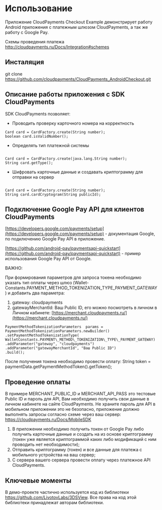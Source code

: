# Использование  

Приложение CloudPayments Checkout Example демонстрирует работу Android приложения с платежным шлюзом CloudPayments, а так же работу с Google Pay.

Схемы проведения платежа http://cloudpayments.ru/Docs/Integration#schemes

## Инсталяция
git clone https://github.com/cloudpayments/CloudPayments_AndroidCheckout.git

## Описание работы приложения с SDK CloudPayments

SDK CloudPayments позволяет:

* Проводить проверку карточного номера на корректность

```
Card card = CardFactory.create(String number);
boolean card.isValidNumber();

```

* Определять тип платежной системы

```

Card card = CardFactory.create(java.lang.String number);
String card.getType();

```

* Шифровать карточные данные и создавать криптограмму для отправки на сервер

```

Card card = CardFactory.create(String number);
String card.cardCryptogram(String publicId);

```
## Подключение Google Pay API для клиентов CloudPayments

[https://developers.google.com/payments/setup](https://developers.google.com/payments/setup) \- документация Google, по подключению Google Pay API в приложение.

[https://github.com/android-pay/paymentsapi-quickstart](https://github.com/android-pay/paymentsapi-quickstart) -  пример использования Google Pay API от Google.

ВАЖНО:

При формирования параметров для запроса токена необходимо указать тип оплаты через шлюз (Wallet-Constants.PAYMENT\_METHOD\_TOKENIZATION\_TYPE\_PAYMENT_GATEWAY) и добавить два параметра:

1) gateway: cloudpayments
2) gatewayMerchantId: Ваш Public ID, его можно посмотреть в личном в Личном кабинете: [https://merchant.cloudpayments.ru/](https://merchant.cloudpayments.ru/)

```
PaymentMethodTokenizationParameters  params =
PaymentMethodTokenizationParameters.newBuilder()
.setPaymentMethodTokenizationType(
WalletConstants.PAYMENT\_METHOD\_TOKENIZATION\_TYPE\_PAYMENT_GATEWAY)
.addParameter("gateway", "cloudpayments")
.addParameter("gatewayMerchantId", "Ваш Public ID")
.build();
```

После получения токена необходимо провести оплату:
String token = paymentData.getPaymentMethodToken().getToken();

## Проведение оплаты

В примере MERCHANT\_PUBLIC\_ID и MERCHANT\_API\_PASS это тестовые Public ID и пароль для API, Вам необходимо получить свои данные в личном кабинете на сайте CloudPayments.
Не храните пароль для API в мобильном приложении это не безопасно, приложение должно выполнять запросы согласно схеме через ваш сервер: https://cloudpayments.ru/Docs/MobileSDK

1) В приложении необходимо получить  токен от Google Pay либо получить карточные данные и создать на из основе криптограмму (токен уже является криптограммой каких либо модификаций с ним проводить нет необходимости);
2) Отправить криптограмму (токен) и все данные для платежа с мобильного устройства на ваш сервер; 
3) С сервера вашего сервера провести оплату через платежное API CloudPayments.

## Ключевые моменты

В демо-проекте частично используется код из библиотеки https://github.com/LivotovLabs/3DSView. Все права на код этой библиотеки принадлежат авторам библиотеки.
